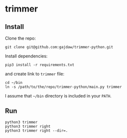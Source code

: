 # trimmer

## Install

Clone the repo:

    git clone git@github.com:gajdaw/trimmer-python.git

Install dependencies:

    pip3 install -r requirements.txt

and create link to `trimmer` file:

    cd ~/bin
    ln -s /path/to/the/repo/trimmer-python/main.py trimmer

I assume that `~/bin` directory is included in your `PATH`.

## Run

    python3 trimmer
    python3 trimmer right
    python3 trimmer right --dir=.
